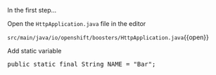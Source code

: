 In the first step...

Open the `HttpApplication.java` file in the editor

`src/main/java/io/openshift/boosters/HttpApplication.java`{{open}}

Add static variable

<pre class="file" data-filename="src/main/java/io/openshift/boosters/HttpApplication.java" data-target="insert" data-marker="// TODO: Add Static variable here">public static final String NAME = "Bar";</pre>



